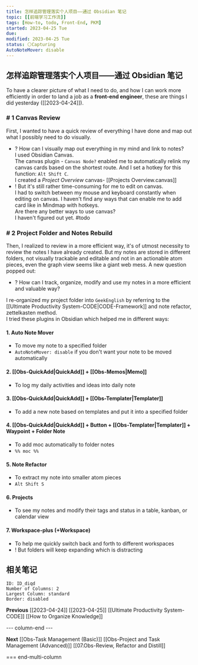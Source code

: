 ```yaml
---
title: 怎样追踪管理落实个人项目——通过 Obsidian 笔记
topic: [[前端学习工作流]]
tags: [How-to, todo, Front-End, PKM]
started: 2023-04-25 Tue
due: 
modified: 2023-04-25 Tue
status: ⚪Capturing
AutoNoteMover: disable
---
```

## 怎样追踪管理落实个人项目——通过 Obsidian 笔记
To have a clearer picture of what I need to do, and how I can work more efficiently in order to land a job as a **front-end engineer**, these are things I did yesterday ([[2023-04-24]]).
### # 1 Canvas Review
First, I wanted to have a quick review of everything I have done and map out what I possibly need to do visually. 
- ? How can I visually map out everything in my mind and link to notes?  
I used Obsidian Canvas.  
The canvas plugin - `Canvas Node?` enabled me to automatically relink my canvas cards based on the shortest route. And I set a hotkey for this function: `Alt Shift C`.  
I created a *Project Overview* canvas- [[Projects Overview.canvas]] 
- ! But it's still rather time-consuming for me to edit on canvas.  
I had to switch between my mouse and keyboard constantly when editing on canvas. I haven't find any ways that can enable me to add card like in Mindmap with hotkeys.  
Are there any better ways to use canvas?  
I haven't figured out yet. #todo
### # 2 Project Folder and Notes Rebuild
Then, I realized to review in a more efficient way, it's of utmost necessity to review the notes I have already created. But my notes are stored in different folders, not visually trackable and editable and not in an actionable atom pieces, even the graph view seems like a giant web mess. A new question popped out:
- ? How can I track, organize, modify and use my notes in a more efficient and valuable way? 

I re-organized my project folder into `GeekEnglish` by referring to the [[Ultimate Productivity System-CODE|CODE-Framework]] and note refactor, zettelkasten method.  
I tried these plugins in Obsidian which helped me in different ways:
#### 1. Auto Note Mover
- To move my note to a specified folder
- `AutoNoteMover: disable` if you don't want your note to be moved automatically 
#### 2. [[Obs-QuickAdd|QuickAdd]] + [[Obs-Memos|Memo]]
- To log my daily activities and ideas into daily note
#### 3. [[Obs-QuickAdd|QuickAdd]] + [[Obs-Templater|Templater]]
- To add a new note based on templates and put it into a specified folder
#### 4. [[Obs-QuickAdd|QuickAdd]] + Button + [[Obs-Templater|Templater]] + Waypoint + Folder Note
- To add moc automatically to folder notes
- `%% moc %%` 
#### 5. Note Refactor
- To extract my note into smaller atom pieces
- `Alt Shift S`
#### 6. Projects
- To see my notes and modify their tags and status in a table, kanban, or calendar view
#### 7. Workspace-plus (+Workspace) 
- To help me quickly switch back and forth to different workspaces
- ! But folders will keep expanding which is distracting

## 相关笔记

```start-multi-column
ID: ID_diqd
Number of Columns: 2
Largest Column: standard
Border: disabled 
```

**Previous**
[[2023-04-24]]
[[2023-04-25]]
[[Ultimate Productivity System-CODE]]
[[How to Organize Knowledge]]

--- column-end ---

**Next**
[[Obs-Task Management (Basic)]]
[[Obs-Project and Task Management (Advanced)]]
[[07.Obs-Review, Refactor and Distill]]

=== end-multi-column

